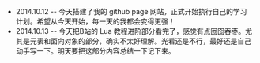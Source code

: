 - 2014.10.12 -- 今天搭建了我的 github page 网站，正式开始执行自己的学习计划。希望从今天开始，每一天的我都会变得更强！
- 2014.10.13 -- 今天把B站的 Lua 教程进阶部分看完了，感觉有点囫囵吞枣。尤其是元表和面向对象的部分，确实不太好理解。光看还是不行，最好还是自己动手写一下。明天要把这部分内容总结一下记下来。
